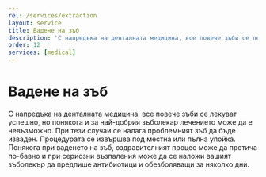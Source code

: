 ```yaml
---
rel: /services/extraction
layout: service
title: Вадене на зъб
description: 'С напредъка на денталната медицина, все повече зъби се лекуват успешно, но понякога и за най-добър зъболекар това е невъзможно. При тези случаи се налага те да бъдат извадени. Процедурата се извършва под местна или пълна упойка.'
order: 12
services: [medical]
---
```

# Вадене на зъб

С напредъка на денталната медицина, все повече зъби се лекуват успешно, но понякога и за най-добрия зъболекар лечението може да е невъзможно. При тези случаи се налага проблемният зъб да бъде изваден. Процедурата се извършва под местна или пълна упойка. Понякога при ваденето на зъб, оздравителният процес може да протича по-бавно и при сериозни възпаления може да се наложи вашият зъболекър да предпише антибиотици и обезболяващи за няколко дни.
